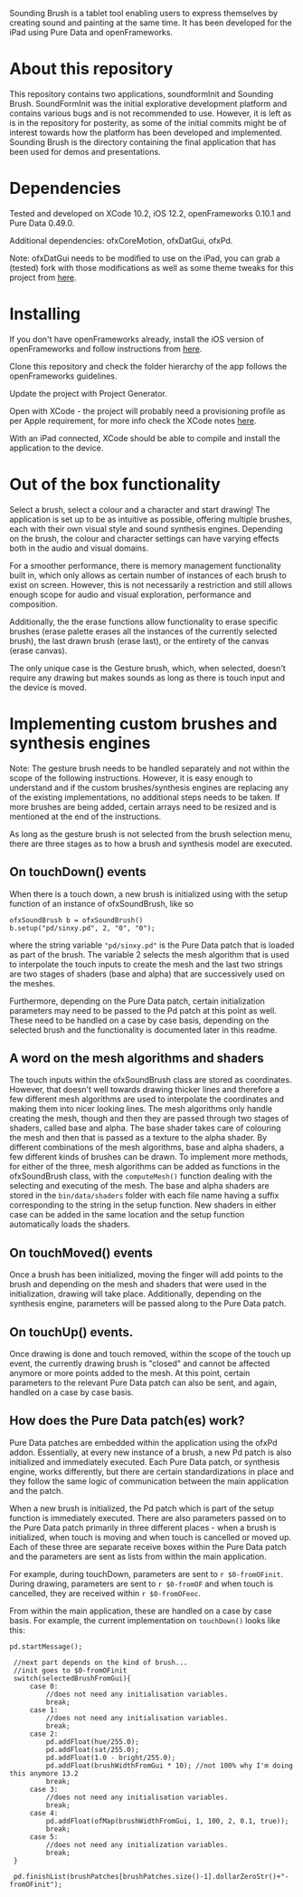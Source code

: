 Sounding Brush is a tablet tool enabling users to express themselves by creating sound and painting at the same time. It has been developed for the iPad using Pure Data and openFrameworks.

# About this repository
This repository contains two applications, soundformInit and Sounding Brush. SoundFormInit was the initial explorative development platform and contains various bugs and is not recommended to use. However, it is left as is in the repository for posterity, as some of the initial commits might be of interest towards how the platform has been developed and implemented. Sounding Brush is the directory containing the final application that has been used for demos and presentations.

# Dependencies
Tested and developed on XCode 10.2, iOS 12.2, openFrameworks 0.10.1 and Pure Data 0.49.0.

Additional dependencies: ofxCoreMotion, ofxDatGui, ofxPd.

Note: ofxDatGui needs to be modified to use on the iPad, you can grab a (tested) fork with those modifications as well as some theme tweaks for this project from [here](https://github.com/sourya-sen/ofxDatGui/tree/iosfriendly).

# Installing
If you don't have openFrameworks already, install the iOS version of openFrameworks and follow instructions from [here]().

Clone this repository and check the folder hierarchy of the app follows the openFrameworks guidelines.

Update the project with Project Generator.

Open with XCode - the project will probably need a provisioning profile as per Apple requirement, for more info check the XCode notes [here](http://mlab.taik.fi/mediacode/archives/13506).

With an iPad connected, XCode should be able to compile and install the application to the device.

# Out of the box functionality
Select a brush, select a colour and a character and start drawing! The application is set up to be as intuitive as possible, offering multiple brushes, each with their own visual style and sound synthesis engines. Depending on the brush, the colour and character settings can have varying effects both in the audio and visual domains.

For a smoother performance, there is memory management functionality built in, which only allows as certain number of instances of each brush to exist on screen. However, this is not necessarily a restriction and still allows enough scope for audio and visual exploration, performance and composition.

Additionally, the the erase functions allow functionality to erase specific brushes (erase palette erases all the instances of the currently selected brush), the last drawn brush (erase last), or the entirety of the canvas (erase canvas).

The only unique case is the Gesture brush, which, when selected, doesn't require any drawing but makes sounds as long as there is touch input and the device is moved.

# Implementing custom brushes and synthesis engines
Note: The gesture brush needs to be handled separately and not within the scope of the following instructions. However, it is easy enough to understand and if the custom brushes/synthesis engines are replacing any of the existing implementations, no additional steps needs to be taken. If more brushes are being added, certain arrays need to be resized and is mentioned at the end of the instructions.

As long as the gesture brush is not selected from the brush selection menu, there are three stages as to how a brush and synthesis model are executed.

## On touchDown() events
When there is a touch down, a new brush is initialized using with the setup function of an instance of ofxSoundBrush, like so
```
ofxSoundBrush b = ofxSoundBrush()
b.setup("pd/sinxy.pd", 2, "0", "0");
```
where the string variable `"pd/sinxy.pd"` is the Pure Data patch that is loaded as part of the brush. The variable 2 selects the mesh algorithm that is used to interpolate the touch inputs to create the mesh and the last two strings are two stages of shaders (base and alpha) that are successively used on the meshes.

Furthermore, depending on the Pure Data patch, certain initialization parameters may need to be passed to the Pd patch at this point as well. These need to be handled on a case by case basis, depending on the selected brush and the functionality is documented later in this readme.

## A word on the mesh algorithms and shaders
The touch inputs within the ofxSoundBrush class are stored as coordinates. However, that doesn't well towards drawing thicker lines and therefore a few different mesh algorithms are used to interpolate the coordinates and making them into nicer looking lines. The mesh algorithms only handle creating the mesh, though and then they are passed through two stages of shaders, called base and alpha. The base shader takes care of colouring the mesh and then that is passed as a texture to the alpha shader. By different combinations of the mesh algorithms, base and alpha shaders, a few different kinds of brushes can be drawn. To implement more methods, for either of the three, mesh algorithms can be added as functions in the ofxSoundBrush class, with the `computeMesh()` function dealing with the selecting and executing of the mesh. The base and alpha shaders are stored in the `bin/data/shaders` folder with each file name having a suffix corresponding to the string in the setup function. New shaders in either case can be added in the same location and the setup function automatically loads the shaders.

## On touchMoved() events
Once a brush has been initialized, moving the finger will add points to the brush and depending on the mesh and shaders that were used in the initialization, drawing will take place. Additionally, depending on the synthesis engine, parameters will be passed along to the Pure Data patch.

## On touchUp() events.
Once drawing is done and touch removed, within the scope of the touch up event, the currently drawing brush is "closed" and cannot be affected anymore or more points added to the mesh. At this point, certain parameters to the relevant Pure Data patch can also be sent, and again, handled on a case by case basis.

## How does the Pure Data patch(es) work?
Pure Data patches are embedded within the application using the ofxPd addon. Essentially, at every new instance of a brush, a new Pd patch is also initialized and immediately executed. Each Pure Data patch, or synthesis engine, works differently, but there are certain standardizations in place and they follow the same logic of communication between the main application and the patch.

When a new brush is initialized, the Pd patch which is part of the setup function is immediately executed. There are also parameters passed on to the Pure Data patch primarily in three different places - when a brush is initialized, when touch is moving and when touch is cancelled or moved up. Each of these three are separate receive boxes within the Pure Data patch and the parameters are sent as lists from within the main application.

For example, during touchDown, parameters are sent to `r $0-fromOFinit`. During drawing, parameters are sent to `r $0-fromOF` and when touch is cancelled, they are received within `r $0-fromOFeoc`.

From within the main application, these are handled on a case by case basis. For example, the current implementation on `touchDown()` looks like this:
```
pd.startMessage();
           
 //next part depends on the kind of brush...
 //init goes to $0-fromOFinit
 switch(selectedBrushFromGui){
     case 0:
         //does not need any initialisation variables.
         break;
     case 1:
         //does not need any initialisation variables.
         break;
     case 2:
         pd.addFloat(hue/255.0);
         pd.addFloat(sat/255.0);
         pd.addFloat(1.0 - bright/255.0);
         pd.addFloat(brushWidthFromGui * 10); //not 100% why I'm doing this anymore 13.2
         break;
     case 3:
         //does not need any initialisation variables.
         break;
     case 4:
         pd.addFloat(ofMap(brushWidthFromGui, 1, 100, 2, 0.1, true));
         break;
     case 5:
         //does not need any initialization variables.
         break;
 }

 pd.finishList(brushPatches[brushPatches.size()-1].dollarZeroStr()+"-fromOFinit");
```
